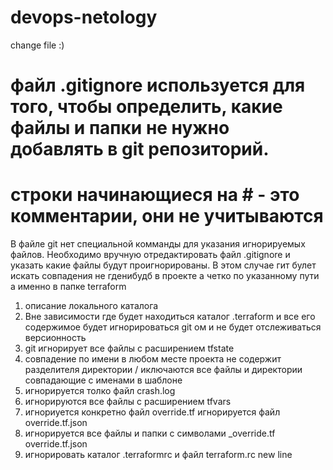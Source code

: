 # devops-netology
change file :)
# файл .gitignore используется для того, чтобы определить, какие файлы и папки не нужно добавлять в git репозиторий.
# строки начинающиеся на # - это комментарии, они не учитываются
В файле git нет специальной комманды для указания игнорируемых файлов. Необходимо вручную отредактировать файл .gitignore и указать
какие файлы будут проигнорированы. 
В этом случае гит булет искать совпадения не гденибудб в проекте а четко по указанному пути а именно в папке terraform
1. описание локального каталога
2. Вне зависимости где будет находиться каталог .terraform и все его содержимое будет игнорироваться git ом и не будет отслеживаться версионность
3. git игнорирует все файлы с расширением tfstate
4. совпадение по имени в любом месте проекта не содержит разделителя директории / иключаются все файлы и директории совпадающие с именами в шаблоне
5. игнорируется толко файл crash.log
6. игнорируются все файлы с расширением tfvars
7. игнориуется конкретно файл override.tf игнорируется файл override.tf.json 
8. игнорируется все файлы и папки с символами _override.tf override.tf.json
9. игнорировать каталог .terraformrc и файл terraform.rc
new line



